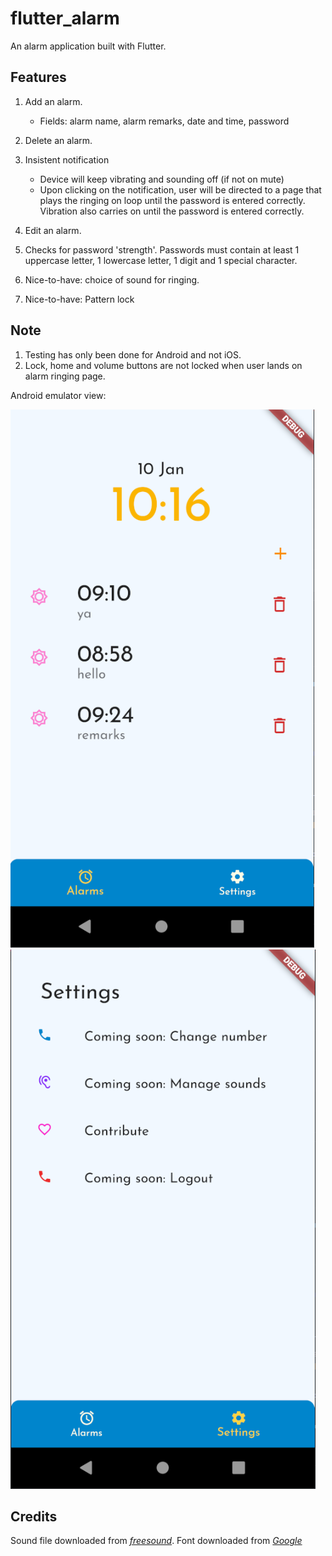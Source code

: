 # flutter_alarm

An alarm application built with Flutter.

## Features

1. Add an alarm.

   - Fields: alarm name, alarm remarks, date and time, password

2. Delete an alarm.
3. Insistent notification

   - Device will keep vibrating and sounding off (if not on mute)
   - Upon clicking on the notification, user will be directed to a page that plays the ringing on loop until the password is entered correctly. Vibration also carries on until the password is entered correctly.

4. Edit an alarm.
5. Checks for password 'strength'. Passwords must contain at least 1 uppercase letter, 1 lowercase letter, 1 digit and 1 special character.
6. Nice-to-have: choice of sound for ringing.
7. Nice-to-have: Pattern lock


## Note

1. Testing has only been done for Android and not iOS.
2. Lock, home and volume buttons are not locked when user lands on alarm ringing page.

Android emulator view:

![](./assets/images/alarmsView.PNG)
![](./assets/images/settingsView.PNG)

## Credits
Sound file downloaded from *[freesound](https://freesound.org/s/397787/)*.
Font downloaded from *[Google](https://fonts.google.com/)*
